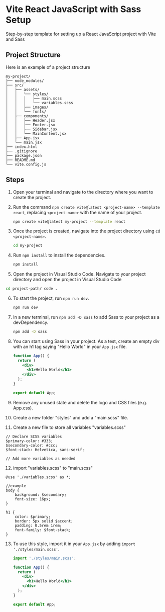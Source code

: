 # Vite React JavaScript with Sass Setup

Step-by-step template for setting up a React JavaScript project with Vite and Sass

## Project Structure

Here is an example of a project structure

```
my-project/
├── node_modules/
├── src/
│   ├── assets/
│   │   └── styles/
│   │   │   ├── main.scss
│   │   │   └── variables.scss
│   │   ├── images/
│   │   └── fonts/
│   ├── components/
│   │   ├── Header.jsx
│   │   ├── Footer.jsx
│   │   ├── Sidebar.jsx
│   │   └── MainContent.jsx
│   ├── App.jsx
│   └── main.jsx
├── index.html
├── .gitignore
├── package.json
├── README.md
└── vite.config.js
```

## Steps

1. Open your terminal and navigate to the directory where you want to create the project.

2. Run the command `npm create vite@latest <project-name> --template react`, replacing `<project-name>` with the name of your project. 
    ```bash
    npm create vite@latest my-project --template react
    ```

3. Once the project is created, navigate into the project directory using `cd <project-name>`.

    ```bash
    cd my-project
    ```

4. Run `npm install` to install the dependencies.

    ```bash
    npm install
    ```

5. Open the project in Visual Studio Code.
Navigate to your project directory and open the project in Visual Studio Code

 ```bash
cd project-path/ code .
 ```

6. To start the project, run `npm run dev`.

    ```bash
    npm run dev
    ```

7. In a new terminal, run `npm add -D sass` to add Sass to your project as a devDependency.

    ```bash
    npm add -D sass
    ```

8. You can start using Sass in your project. As a test, create an empty div with an h1 tag saying "Hello World" in your `App.jsx` file.

    ```jsx
    function App() {
      return (
        <div>
          <h1>Hello World</h1>
        </div>
      );
    }

    export default App;
    ```

9. Remove any unused state and delete the logo and CSS files (e.g. App.css).

10. Create a new folder "styles" and add a "main.scss" file.
11. Create a new file to store all variables "variables.scss"
```
// Declare SCSS variables
$primary-color: #333;
$secondary-color: #ccc;
$font-stack: Helvetica, sans-serif;

// Add more variables as needed
```
12. import "variables.scss" to "main.scss"
```
@use './variables.scss' as *;

//example
body {
    background: $secondary;
    font-size: 16px;
}

h1 {
    color: $primary;
    border: 5px solid $accent;
    padding: 0.5rem 1rem;
    font-family: $font-stack;
}

```
13. To use this style, import it in your `App.jsx` by adding `import './styles/main.scss'`.

    ```jsx
    import './styles/main.scss';

    function App() {
      return (
        <div>
          <h1>Hello World</h1>
        </div>
      );
    }

    export default App;
    ```

